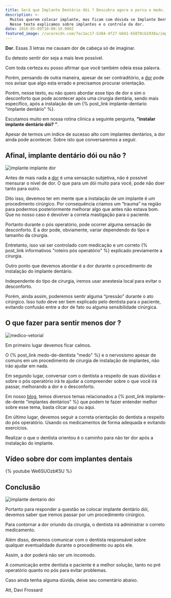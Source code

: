 ```yaml
---
title: Será que Implante Dentário dói ? Descubra agora e perca o medo.
description: >-
  Muitos querem colocar implante, mas ficam com dúvida se Implante Dentário Dói.
  Nesse texto explicamos sobre implantes e o controle da dor.
date: 2016-05-09T10:00:19.000Z
featured_image: //ucarecdn.com/7ac3ac17-b384-4f27-b841-65870cb1938a/implante-dentário-dói.jpg
---
```


**Dor**. Essas 3 letras me causam dor de cabeça só de imaginar. 

Eu detesto sentir dor seja a mais leve possível. 

Com toda certeza eu posso afirmar que você também odeia essa palavra. 

Porém, pensando de outra maneira, apesar de ser contraditório, a [dor](http://www.sbed.org.br/materias.php?cd_secao=74) pode nos avisar que algo esta errado e precisamos procurar orientação. 

Porém, nesse texto, eu não quero abordar esse tipo de dor e sim o desconforto que pode acontecer após uma cirurgia dentária, sendo mais específico, após a instalação de um {% post_link implante-dentario "implante dentário" %}. 

Escutamos muito em nossa rotina clínica a seguinte pergunta, **“instalar implante dentário dói? ”**. 

Apesar de termos um índice de sucesso alto com implantes dentários, a dor ainda pode acontecer. Sobre isto que conversaremos a seguir.

**Afinal, implante dentário dói ou não ?**
------------------------------------------

![implante implante dor](//ucarecdn.com/8219148e-34ac-4502-98c2-798fb56f83db/implante-implante-dor.jpg) 

Antes de mais nada a [dor](http://www.sbed.org.br/materias.php?cd_secao=76) é uma sensação subjetiva, não é possível mensurar o nível de dor. O que para um dói muito para você, pode não doer tanto para outro. 

Dito isso, devemos ter em mente que a instalação de um implante é um procedimento cirúrgico. Por consequência criamos um “trauma” na região para podermos posteriormente melhorar algo que antes não estava bom. Que no nosso caso é devolver a correta mastigação para o paciente. 

Portanto durante o pós operatório, pode ocorrer alguma sensação de desconforto. E a dor pode, obviamente, variar dependendo do tipo e tamanho da cirurgia. 

Entretanto, isso vai ser controlado com medicação e um correto {% post_link informativos "roteiro pós operatório" %} explicado previamente a cirurgia. 

Outro ponto que devemos abordar é a dor durante o procedimento de instalação do implante dentário. 

Independente do tipo de cirurgia, iremos usar anestesia local para evitar o desconforto. 

Porém, ainda assim, poderemos sentir alguma “pressão” durante o ato cirúrgico. Isso tudo deve ser bem explicado pelo dentista para o paciente, evitando confusão entre a dor de fato ou alguma sensibilidade cirúrgica.

**O que fazer para sentir menos dor ?**
---------------------------------------

![medico-vetorial](//ucarecdn.com/c3ef894d-d4fb-422f-b16b-27897607e9c2/medico-vetorial.jpg) 

Em primeiro lugar devemos ficar calmos. 

O {% post_link medo-de-dentista "medo" %} e o nervosismo apesar de comuns em um procedimento de cirurgia de instalação de implantes, não irão ajudar em nada. 

Em segundo lugar, conversar com o dentista a respeito de suas dúvidas e sobre o pós operatório irá te ajudar a compreender sobre o que você irá passar, melhorando a dor e o desconforto. 

Em nosso [blog](/blog/), temos diversos temas relacionados a {% post_link implante-de-dente "implantes dentários" %} que podem te fazer entender melhor sobre esse tema, basta clicar aqui ou aqui. 

Em último lugar, devemos seguir a correta orientação do dentista a respeito do pós operatório. Usando os medicamentos de forma adequada e evitando exercícios. 

Realizar o que o dentista orientou é o caminho para não ter dor após a instalação do implante.

Vídeo sobre dor com implantes dentais 
--------------------------------------

{% youtube We6SUOzbK5U %}


**Conclusão** 
--------------

![implante dentario doi](//ucarecdn.com/3f568da3-5f73-4ad0-bee6-10bb898024fd/implante-dentario-doi.jpg) 

Portanto para responder a questão se colocar implante dentário dói, devemos saber que iremos passar por um procedimento cirúrgico. 

Para contornar a dor oriundo da cirurgia, o dentista irá administrar o correto medicamento. 

Além disso, devemos comunicar com o dentista responsável sobre qualquer eventualidade durante o procedimento ou após ele. 

Assim, a dor poderá não ser um incomodo. 

A comunicação entre dentista e paciente é a melhor solução, tanto no pré operatório quanto no pós para evitar problemas. 

Caso ainda tenha alguma dúvida, deixe seu comentário abaixo.

Att, 
Davi Frossard
